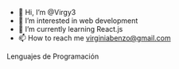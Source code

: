 - 👋 Hi, I’m @Virgy3
- 👀 I’m interested in web development
- 🌱 I’m currently learning React.js
- 📫 How to reach me virginiabenzo@gmail.com

Lenguajes de Programación
<!---
Virgy3/Virgy3 is a ✨ special ✨ repository because its `README.md` (this file) appears on your GitHub profile.
You can click the Preview link to take a look at your changes.
--->

